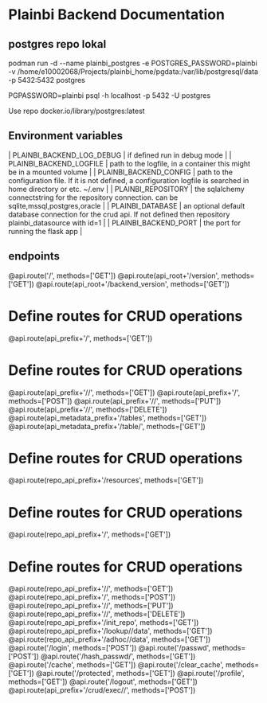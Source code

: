 # Plainbi Backend Documentation


## postgres repo lokal
podman run -d --name plainbi_postgres -e POSTGRES_PASSWORD=plainbi -v /home/e10002068/Projects/plainbi_home/pgdata:/var/lib/postgresql/data -p 5432:5432 postgres


PGPASSWORD=plainbi psql -h localhost -p 5432 -U postgres

Use repo docker.io/library/postgres:latest

## Environment variables

| PLAINBI_BACKEND_LOG_DEBUG | if defined run in debug mode |
| PLAINBI_BACKEND_LOGFILE   | path to the logfile, in a container this might be in a mounted volume |
| PLAINBI_BACKEND_CONFIG    | path to the configuration file. If it is not defined, a configuration logfile is searched in home directory or etc. ~/.env |
| PLAINBI_REPOSITORY        | the sqlalchemy connectstring for the repository connection. can be sqlite,mssql,postgres,oracle |
| PLAINBI_DATABASE          | an optional default database connection for the crud api. If not defined then repository plainbi_datasource with id=1 |
| PLAINBI_BACKEND_PORT      | the port for running the flask app |

## endpoints

@api.route('/', methods=['GET'])
@api.route(api_root+'/version', methods=['GET'])
@api.route(api_root+'/backend_version', methods=['GET'])
# Define routes for CRUD operations
@api.route(api_prefix+'/<tab>', methods=['GET'])
# Define routes for CRUD operations
@api.route(api_prefix+'/<tab>/<pk>', methods=['GET'])
@api.route(api_prefix+'/<tab>', methods=['POST'])
@api.route(api_prefix+'/<tab>/<pk>', methods=['PUT'])
@api.route(api_prefix+'/<tab>/<pk>', methods=['DELETE'])
@api.route(api_metadata_prefix+'/tables', methods=['GET'])
@api.route(api_metadata_prefix+'/table/<tab>', methods=['GET'])
# Define routes for CRUD operations
@api.route(repo_api_prefix+'/resources', methods=['GET'])
# Define routes for CRUD operations
@api.route(repo_api_prefix+'/<tab>', methods=['GET'])
# Define routes for CRUD operations
@api.route(repo_api_prefix+'/<tab>/<pk>', methods=['GET'])
@api.route(repo_api_prefix+'/<tab>', methods=['POST'])
@api.route(repo_api_prefix+'/<tab>/<pk>', methods=['PUT'])
@api.route(repo_api_prefix+'/<tab>/<pk>', methods=['DELETE'])
@api.route(repo_api_prefix+'/init_repo', methods=['GET'])
@api.route(repo_api_prefix+'/lookup/<id>/data', methods=['GET'])
@api.route(repo_api_prefix+'/adhoc/<id>/data', methods=['GET'])
@api.route('/login', methods=['POST'])
@api.route('/passwd', methods=['POST'])
@api.route('/hash_passwd/<pwd>', methods=['GET'])
@api.route('/cache', methods=['GET'])
@api.route('/clear_cache', methods=['GET'])
@api.route('/protected', methods=['GET'])
@api.route('/profile', methods=['GET'])
@api.route('/logout', methods=['GET'])
@api.route(api_prefix+'/crud/exec/<db>/<procedure>', methods=['POST'])
